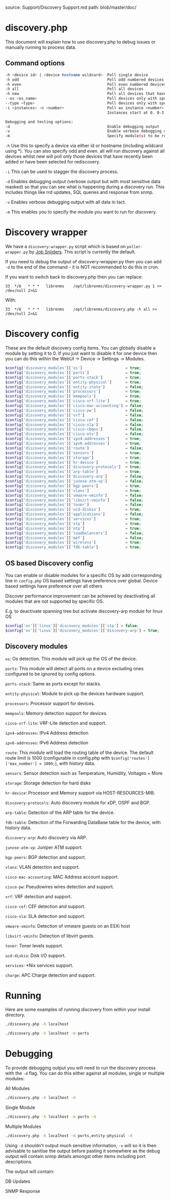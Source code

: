 source: Support/Discovery Support.md
path: blob/master/doc/

# discovery.php

This document will explain how to use discovery.php to debug issues or
manually running to process data.

## Command options

```bash
-h <device id> | <device hostname wildcard>  Poll single device
-h odd                                       Poll odd numbered devices  (same as -i 2 -n 0)
-h even                                      Poll even numbered devices (same as -i 2 -n 1)
-h all                                       Poll all devices
-h new                                       Poll all devices that have not had a discovery run before
--os <os_name>                               Poll devices only with specified operating system
--type <type>                                Poll devices only with specified type
-i <instances> -n <number>                   Poll as instance <number> of <instances>
                                             Instances start at 0. 0-3 for -n 4

Debugging and testing options:
-d                                           Enable debugging output
-v                                           Enable verbose debugging output
-m                                           Specify module(s) to be run. Comma separate modules, submodules may be added with /
```

`-h` Use this to specify a device via either id or hostname (including
wildcard using *). You can also specify odd and even. all will run
discovery against all devices whilst new will poll only those devices
that have recently been added or have been selected for rediscovery.

`-i` This can be used to stagger the discovery process.

`-d` Enables debugging output (verbose output but with most sensitive
data masked) so that you can see what is happening during a discovery
run. This includes things like rrd updates, SQL queries and response
from snmp.

`-v` Enables verbose debugging output with all data in tact.

`-m` This enables you to specify the module you want to run for discovery.

# Discovery wrapper

We have a `discovery-wrapper.py` script which is based on
`poller-wrapper.py` by [Job Snijders](https://github.com/job). This
script is currently the default.

If you need to debug the output of discovery-wrapper.py then you can
add `-d` to the end of the command - it is NOT recommended to do this
in cron.

If you want to switch back to discovery.php then you can replace:

`33  */6   * * *   librenms    /opt/librenms/discovery-wrapper.py 1 >> /dev/null 2>&1`

With:

`33  */6   * * *   librenms    /opt/librenms/discovery.php -h all >> /dev/null 2>&1`

# Discovery config

These are the default discovery config items. You can globally disable
a module by setting it to 0. If you just want to disable it for one
device then you can do this within the WebUI -> Device -> Settings ->
Modules.

```php
$config['discovery_modules']['os']                   = true;
$config['discovery_modules']['ports']                = true;
$config['discovery_modules']['ports-stack']          = true;
$config['discovery_modules']['entity-physical']      = true;
$config['discovery_modules']['entity-state']         = false;
$config['discovery_modules']['processors']           = true;
$config['discovery_modules']['mempools']             = true;
$config['discovery_modules']['cisco-vrf-lite']       = true;
$config['discovery_modules']['cisco-mac-accounting'] = false;
$config['discovery_modules']['cisco-pw']             = false;
$config['discovery_modules']['vrf']                  = false;
$config['discovery_modules']['cisco-cef']            = false;
$config['discovery_modules']['cisco-sla']            = false;
$config['discovery_modules']['cisco-cbqos']          = false;
$config['discovery_modules']['cisco-otv']            = false;
$config['discovery_modules']['ipv4-addresses']       = true;
$config['discovery_modules']['ipv6-addresses']       = true;
$config['discovery_modules']['route']                = false;
$config['discovery_modules']['sensors']              = true;
$config['discovery_modules']['storage']              = true;
$config['discovery_modules']['hr-device']            = true;
$config['discovery_modules']['discovery-protocols']  = true;
$config['discovery_modules']['arp-table']            = true;
$config['discovery_modules']['discovery-arp']        = false;
$config['discovery_modules']['junose-atm-vp']        = false;
$config['discovery_modules']['bgp-peers']            = true;
$config['discovery_modules']['vlans']                = true;
$config['discovery_modules']['vmware-vminfo']        = false;
$config['discovery_modules']['libvirt-vminfo']       = false;
$config['discovery_modules']['toner']                = false;
$config['discovery_modules']['ucd-diskio']           = true;
$config['discovery_modules']['applications']         = false;
$config['discovery_modules']['services']             = true;
$config['discovery_modules']['stp']                  = true;
$config['discovery_modules']['ntp']                  = true;
$config['discovery_modules']['loadbalancers']        = false;
$config['discovery_modules']['mef']                  = false;
$config['discovery_modules']['wireless']             = true;
$config['discovery_modules']['fdb-table']            = true;
```

## OS based Discovery config

You can enable or disable modules for a specific OS by add
corresponding line in `config.php` OS based settings have preference
over global. Device based settings have preference over all others

Discover performance improvement can be achieved by deactivating all
modules that are not supported by specific OS.

E.g. to deactivate spanning tree but activate discovery-arp module for linux OS

```php
$config['os']['linux']['discovery_modules']['stp'] = false;
$config['os']['linux']['discovery_modules']['discovery-arp'] = true;
```

## Discovery modules

`os`: Os detection. This module will pick up the OS of the device.

`ports`: This module will detect all ports on a device excluding ones
configured to be ignored by config options.

`ports-stack`: Same as ports except for stacks.

`entity-physical`: Module to pick up the devices hardware support.

`processors`: Processor support for devices.

`mempools`: Memory detection support for devices.

`cisco-vrf-lite`: VRF-Lite detection and support.

`ipv4-addresses`: IPv4 Address detection

`ipv6-addresses`: IPv6 Address detection

`route`: This module will load the routing table of the device. The default route
 limit is 1000 (configurable in config.php with
 ```$config['routes']['max_number'] = 1000;```), with history data.

`sensors`: Sensor detection such as Temperature, Humidity, Voltages + More

`storage`: Storage detection for hard disks

`hr-device`: Processor and Memory support via HOST-RESOURCES-MIB.

`discovery-protocols`: Auto discovery module for xDP, OSPF and BGP.

`arp-table`: Detection of the ARP table for the device.

`fdb-table`: Detection of the Forwarding DataBase table for the
device, with history data.

`discovery-arp`: Auto discovery via ARP.

`junose-atm-vp`: Juniper ATM support.

`bgp-peers`: BGP detection and support.

`vlans`: VLAN detection and support.

`cisco-mac-accounting`: MAC Address account support.

`cisco-pw`: Pseudowires wires detection and support.

`vrf`: VRF detection and support.

`cisco-cef`: CEF detection and support.

`cisco-sla`: SLA detection and support.

`vmware-vminfo`: Detection of vmware guests on an ESXi host

`libvirt-vminfo`: Detection of libvirt guests.

`toner`: Toner levels support.

`ucd-diskio`: Disk I/O support.

`services`: *Nix services support.

`charge`: APC Charge detection and support.

# Running

Here are some examples of running discovery from within your install directory.

```bash
./discovery.php -h localhost

./discovery.php -h localhost -m ports
```

# Debugging

To provide debugging output you will need to run the discovery process
with the `-d` flag. You can do this either against all modules, single
or multiple modules:

All Modules

```bash
./discovery.php -h localhost -d
```

Single Module

```bash
./discovery.php -h localhost -m ports -d
```

Multiple Modules

```bash
./discovery.php -h localhost -m ports,entity-physical -d
```

Using `-d` shouldn't output much sensitive information, `-v` will so
it is then advisable to sanitise the output before pasting it
somewhere as the debug output will contain snmp details amongst other
items including port descriptions.

The output will contain:

DB Updates

SNMP Response
